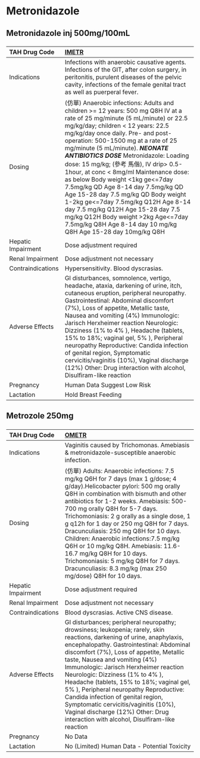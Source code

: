 # Metronidazole

## Metronidazole inj 500mg/100mL

##### 

| TAH Drug Code      | [IMETR](https://www.tahsda.org.tw/drugs/hissearch.php?drug_code=IMETR)                                                                                                                                                                                                                                                                                                                                                                                                                                                                                                                                                                                                                                                    |
|:-------------------|:--------------------------------------------------------------------------------------------------------------------------------------------------------------------------------------------------------------------------------------------------------------------------------------------------------------------------------------------------------------------------------------------------------------------------------------------------------------------------------------------------------------------------------------------------------------------------------------------------------------------------------------------------------------------------------------------------------------------------|
| Indications        | Infections with anaerobic causative agents. Infections of the GIT, after colon surgery, in peritonitis, purulent diseases of the pelvic cavity, infections of the female genital tract as well as puerperal fever.                                                                                                                                                                                                                                                                                                                                                                                                                                                                                                        |
| Dosing             | (仿單) Anaerobic infections: Adults and children >= 12 years: 500 mg Q8H IV at a rate of 25 mg/minute (5 mL/minute) or 22.5 mg/kg/day; children < 12 years: 22.5 mg/kg/day once daily. Pre- and post-operation: 500-1500 mg at a rate of 25 mg/minute (5 mL/minute). *****NEONATE ANTIBIOTICS DOSE***** Metronidazole: Loading dose: 15 mg/kg; (參考 馬偕), IV drip> 0.5-1hour, at conc < 8mg/ml Maintenance dose: as below Body weight <1kg ge<=7day 7.5mg/kg QD  Age 8-14 day 7.5mg/kg QD  Age 15-28 day 7.5 mg/kg QD Body weight 1-2kg ge<=7day 7.5mg/kg Q12H  Age 8-14 day 7.5 mg/kg Q12H  Age 15-28 day 7.5 mg/kg Q12H Body weight >2kg Age<=7day 7.5mg/kg Q8H  Age 8-14 day 10 mg/kg Q8H  Age 15-28 day 10mg/kg Q8H |
| Hepatic Impairment | Dose adjustment required                                                                                                                                                                                                                                                                                                                                                                                                                                                                                                                                                                                                                                                                                                  |
| Renal Impairment   | Dose adjustment not necessary                                                                                                                                                                                                                                                                                                                                                                                                                                                                                                                                                                                                                                                                                             |
| Contraindications  | Hypersensitivity. Blood dyscrasias.                                                                                                                                                                                                                                                                                                                                                                                                                                                                                                                                                                                                                                                                                       |
| Adverse Effects    | GI disturbances, somnolence, vertigo, headache, ataxia, darkening of urine, itch, cutaneous eruption, peripheral neuropathy. Gastrointestinal: Abdominal discomfort (7%), Loss of appetite, Metallic taste, Nausea and vomiting (4%) Immunologic: Jarisch Herxheimer reaction Neurologic: Dizziness (1% to 4% ), Headache (tablets, 15% to 18%; vaginal gel, 5% ), Peripheral neuropathy Reproductive: Candida infection of genital region, Symptomatic cervicitis/vaginitis (10%), Vaginal discharge (12%) Other: Drug interaction with alcohol, Disulfiram-like reaction                                                                                                                                                |
| Pregnancy          | Human Data Suggest Low Risk                                                                                                                                                                                                                                                                                                                                                                                                                                                                                                                                                                                                                                                                                               |
| Lactation          | Hold Breast Feeding                                                                                                                                                                                                                                                                                                                                                                                                                                                                                                                                                                                                                                                                                                       |

## Metrozole 250mg

##### 

| TAH Drug Code      | [OMETR](https://www.tahsda.org.tw/drugs/hissearch.php?drug_code=OMETR)                                                                                                                                                                                                                                                                                                                                                                                                                                                                                                                        |
|:-------------------|:----------------------------------------------------------------------------------------------------------------------------------------------------------------------------------------------------------------------------------------------------------------------------------------------------------------------------------------------------------------------------------------------------------------------------------------------------------------------------------------------------------------------------------------------------------------------------------------------|
| Indications        | Vaginitis caused by Trichomonas. Amebiasis & metronidazole-susceptible anaerobic infection.                                                                                                                                                                                                                                                                                                                                                                                                                                                                                                   |
| Dosing             | (仿單) Adults: Anaerobic infections: 7.5 mg/kg Q6H for 7 days (max 1 g/dose; 4 g/day).Helicobacter pylori: 500 mg orally Q8H in combination with bismuth and other antibiotics for 1-2 weeks. Amebiasis: 500-700 mg orally Q8H for 5-7 days. Trichomoniasis: 2 g orally as a single dose, 1 g q12h for 1 day or 250 mg Q8H for 7 days. Dracunculiasis: 250 mg Q8H for 10 days. Children: Anaerobic infections:7.5 mg/kg Q6H or 10 mg/kg Q8H. Amebiasis: 11.6-16.7 mg/kg Q8H for 10 days. Trichomoniasis: 5 mg/kg Q8H for 7 days. Dracunculiasis: 8.3 mg/kg (max 250 mg/dose) Q8H for 10 days. |
| Hepatic Impairment | Dose adjustment required                                                                                                                                                                                                                                                                                                                                                                                                                                                                                                                                                                      |
| Renal Impairment   | Dose adjustment not necessary                                                                                                                                                                                                                                                                                                                                                                                                                                                                                                                                                                 |
| Contraindications  | Blood dyscrasias. Active CNS disease.                                                                                                                                                                                                                                                                                                                                                                                                                                                                                                                                                         |
| Adverse Effects    | GI disturbances; peripheral neuropathy; drowsiness; leukopenia; rarely, skin reactions, darkening of urine, anaphylaxis, encephalopathy. Gastrointestinal: Abdominal discomfort (7%), Loss of appetite, Metallic taste, Nausea and vomiting (4%) Immunologic: Jarisch Herxheimer reaction Neurologic: Dizziness (1% to 4% ), Headache (tablets, 15% to 18%; vaginal gel, 5% ), Peripheral neuropathy Reproductive: Candida infection of genital region, Symptomatic cervicitis/vaginitis (10%), Vaginal discharge (12%) Other: Drug interaction with alcohol, Disulfiram-like reaction        |
| Pregnancy          | No Data                                                                                                                                                                                                                                                                                                                                                                                                                                                                                                                                                                                       |
| Lactation          | No (Limited) Human Data - Potential Toxicity                                                                                                                                                                                                                                                                                                                                                                                                                                                                                                                                                  |

